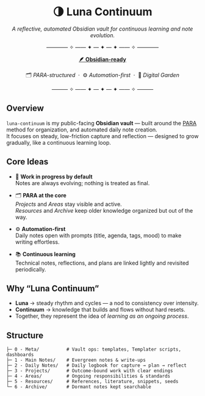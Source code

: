 <h1 align="center">🌗 Luna Continuum</h1>

<p align="center"><em>A reflective, automated Obsidian vault for continuous learning and note evolution.</em></p>

<p align="center">———— ✧ —— ✦ — ✦ — ✦ —— ✧ ————</p>

<p align="center">
  <a href="https://obsidian.md" target="_blank"><b>🪶 Obsidian-ready</b></a>  
  <br><br>
  🗂️ <i>PARA-structured</i> &nbsp;·&nbsp; ⚙️ <i>Automation-first</i> &nbsp;·&nbsp; 🌱 <i>Digital Garden</i>
</p>

<p align="center">——— ✧ —— ✦ — ✦ — ✦ —— ✧ ———</p>

## Overview

`luna-continuum` is my public-facing **Obsidian vault** — built around the [PARA](https://fortelabs.co/blog/para/) method for organization, and automated daily note creation.  
It focuses on steady, low-friction capture and reflection — designed to grow gradually, like a continuous learning loop.

## Core Ideas

- 🧩 **Work in progress by default**  
  Notes are always evolving; nothing is treated as final.

- 🗂️ **PARA at the core**  
  *Projects* and *Areas* stay visible and active.  
  *Resources* and *Archive* keep older knowledge organized but out of the way.

- ⚙️ **Automation-first**  
  Daily notes open with prompts (title, agenda, tags, mood) to make writing effortless.

- 📚 **Continuous learning**  
  Technical notes, reflections, and plans are linked lightly and revisited periodically.

## Why “Luna Continuum”

- **Luna** → steady rhythm and cycles — a nod to consistency over intensity.  
- **Continuum** → knowledge that builds and flows without hard resets.  
- Together, they represent the idea of *learning as an ongoing process*.

## Structure

```text
├─ 0 - Meta/          # Vault ops: templates, Templater scripts, dashboards
├─ 1 - Main Notes/    # Evergreen notes & write-ups
├─ 2 - Daily Notes/   # Daily logbook for capture → plan → reflect
├─ 3 - Projects/      # Outcome-bound work with clear endings
├─ 4 - Areas/         # Ongoing responsibilities & standards
├─ 5 - Resources/     # References, literature, snippets, seeds
└─ 6 - Archive/       # Dormant notes kept searchable